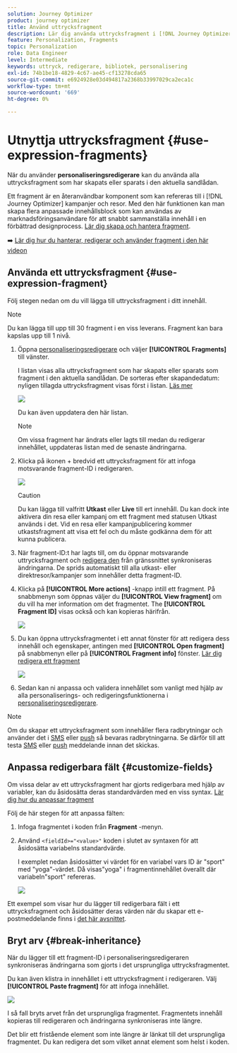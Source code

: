 ```yaml
---
solution: Journey Optimizer
product: journey optimizer
title: Använd uttrycksfragment
description: Lär dig använda uttrycksfragment i [!DNL Journey Optimizer] personaliseringsredigerare.
feature: Personalization, Fragments
topic: Personalization
role: Data Engineer
level: Intermediate
keywords: uttryck, redigerare, bibliotek, personalisering
exl-id: 74b1be18-4829-4c67-ae45-cf13278cda65
source-git-commit: e6924928e03d494817a2368b33997029ca2eca1c
workflow-type: tm+mt
source-wordcount: '669'
ht-degree: 0%

---
```


# Utnyttja uttrycksfragment {#use-expression-fragments}

När du använder **personaliseringsredigerare** kan du använda alla uttrycksfragment som har skapats eller sparats i den aktuella sandlådan.

Ett fragment är en återanvändbar komponent som kan refereras till i [!DNL Journey Optimizer] kampanjer och resor. Med den här funktionen kan man skapa flera anpassade innehållsblock som kan användas av marknadsföringsanvändare för att snabbt sammanställa innehåll i en förbättrad designprocess. [Lär dig skapa och hantera fragment](../content-management/fragments.md).

➡️ [Lär dig hur du hanterar, redigerar och använder fragment i den här videon](../content-management/fragments.md#video-fragments)

## Använda ett uttrycksfragment {#use-expression-fragment}

Följ stegen nedan om du vill lägga till uttrycksfragment i ditt innehåll.

>[!NOTE]
>
>Du kan lägga till upp till 30 fragment i en viss leverans. Fragment kan bara kapslas upp till 1 nivå.

1. Öppna [personaliseringsredigerare](personalization-build-expressions.md) och väljer **[!UICONTROL Fragments]** till vänster.

   I listan visas alla uttrycksfragment som har skapats eller sparats som fragment i den aktuella sandlådan. De sorteras efter skapandedatum: nyligen tillagda uttrycksfragment visas först i listan. [Läs mer](../content-management/fragments.md#create-expression-fragment)

   ![](assets/expression-fragments-pane.png)

   Du kan även uppdatera den här listan.

   >[!NOTE]
   >
   >Om vissa fragment har ändrats eller lagts till medan du redigerar innehållet, uppdateras listan med de senaste ändringarna.

1. Klicka på ikonen + bredvid ett uttrycksfragment för att infoga motsvarande fragment-ID i redigeraren.

   ![](assets/expression-fragment-add.png)

   >[!CAUTION]
   >
   >Du kan lägga till valfritt **Utkast** eller **Live** till ert innehåll. Du kan dock inte aktivera din resa eller kampanj om ett fragment med statusen Utkast används i det. Vid en resa eller kampanjpublicering kommer utkastsfragment att visa ett fel och du måste godkänna dem för att kunna publicera.

1. När fragment-ID:t har lagts till, om du öppnar motsvarande uttrycksfragment och [redigera den](../content-management/fragments.md#edit-fragments) från gränssnittet synkroniseras ändringarna. De sprids automatiskt till alla utkast- eller direktresor/kampanjer som innehåller detta fragment-ID.

1. Klicka på **[!UICONTROL More actions]** -knapp intill ett fragment. På snabbmenyn som öppnas väljer du **[!UICONTROL View fragment]** om du vill ha mer information om det fragmentet. The **[!UICONTROL Fragment ID]** visas också och kan kopieras härifrån.

   ![](assets/expression-fragment-view.png)

1. Du kan öppna uttrycksfragmentet i ett annat fönster för att redigera dess innehåll och egenskaper, antingen med **[!UICONTROL Open fragment]** på snabbmenyn eller på **[!UICONTROL Fragment info]** fönster. [Lär dig redigera ett fragment](../content-management/fragments.md#edit-fragments)

   ![](assets/expression-fragment-open.png)

1. Sedan kan ni anpassa och validera innehållet som vanligt med hjälp av alla personaliserings- och redigeringsfunktionerna i [personaliseringsredigerare](personalization-build-expressions.md).

>[!NOTE]
>
>Om du skapar ett uttrycksfragment som innehåller flera radbrytningar och använder det i [SMS](../sms/create-sms.md#sms-content) eller [push](../push/design-push.md) så bevaras radbrytningarna. Se därför till att testa [SMS](../sms/send-sms.md) eller [push](../push/send-push.md) meddelande innan det skickas.

## Anpassa redigerbara fält {#customize-fields}

Om vissa delar av ett uttrycksfragment har gjorts redigerbara med hjälp av variabler, kan du åsidosätta deras standardvärden med en viss syntax. [Lär dig hur du anpassar fragment](../content-management/customizable-fragments.md)

Följ de här stegen för att anpassa fälten:

1. Infoga fragmentet i koden från **Fragment** -menyn.

1. Använd `<fieldId>="<value>"` koden i slutet av syntaxen för att åsidosätta variabelns standardvärde.

   I exemplet nedan åsidosätter vi värdet för en variabel vars ID är &quot;sport&quot; med &quot;yoga&quot;-värdet. Då visas&quot;yoga&quot; i fragmentinnehållet överallt där variabeln&quot;sport&quot; refereras.

   ![](../content-management/assets/fragment-expression-use.png)

Ett exempel som visar hur du lägger till redigerbara fält i ett uttrycksfragment och åsidosätter deras värden när du skapar ett e-postmeddelande finns i [det här avsnittet](../content-management/customizable-fragments.md#example).

## Bryt arv {#break-inheritance}

När du lägger till ett fragment-ID i personaliseringsredigeraren synkroniseras ändringarna som gjorts i det ursprungliga uttrycksfragmentet.

Du kan även klistra in innehållet i ett uttrycksfragment i redigeraren. Välj **[!UICONTROL Paste fragment]** för att infoga innehållet.

![](assets/expression-fragment-paste.png)

I så fall bryts arvet från det ursprungliga fragmentet. Fragmentets innehåll kopieras till redigeraren och ändringarna synkroniseras inte längre.

Det blir ett fristående element som inte längre är länkat till det ursprungliga fragmentet. Du kan redigera det som vilket annat element som helst i koden.

